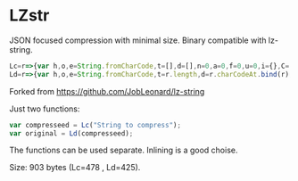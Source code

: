 # LZstr
JSON focused compression with minimal size. Binary compatible with lz-string.

```javascript
Lc=r=>{var h,o,e=String.fromCharCode,t=[],d=[],n=0,a=0,f=0,u=0,i={},C=!0,c=0,l=2,s=4,v=(r,h)=>{t.push([r,h]);for(var o=0;h>>=1;o++)n=r>>o&1|n<<1,16==++a&&(a=0,d.push(e(n)),n=0)},g=()=>{C?C=!1:v(h.v,s),null==i[c]&&(++l>=s&&(s<<=1),v(u=c<256?0:1,s),v(c,u?65536:256),i[c]={v:l,d:{}},C=!0),++l>=s&&(s<<=1)};for(c=r.charCodeAt(0),g(),s=4,--l,h=i[c],f=1;f<r.length;f++)c=r.charCodeAt(f),(o=h.d[c])?h=o:(g(),h.d[c]={v:l,d:{}},h=i[c]);return g(),v(2,s),n<<=16-a,d.push(e(n)),d.join("")}
Ld=r=>{var h,o,e=String.fromCharCode,t=r.length,d=r.charCodeAt.bind(r),n=["","",""],a=4,f=4,u=3,i=[],C=0,c=2,l=0,s=d(0),v=16,g=1,p=()=>{for(C=l=0;l!=c;)C+=(s>>--v&1)<<l++,0==v&&(v=16,s=d(g++))};for(p(),c=8*C+8,p(),o=e(C),n[3]=o,i.push(o);g<=t;){if(c=u,p(),C<2)c=8+8*C,p(),n[f]=e(C),C=f++,0==--a&&(a=1<<u++);else if(2==C)return i.join("");h=C<n.length?n[C]:o+o.charAt(0),i.push(h),n[f++]=o+h.charAt(0),o=h,0==--a&&(a=1<<u++)}}
```

Forked from https://github.com/JobLeonard/lz-string

Just two functions:
```javascript
var compresseed = Lc("String to compress");
var original = Ld(compresseed);
```

The functions can be used separate. Inlining is a good choise.

Size: 903 bytes (Lc=478 , Ld=425).
